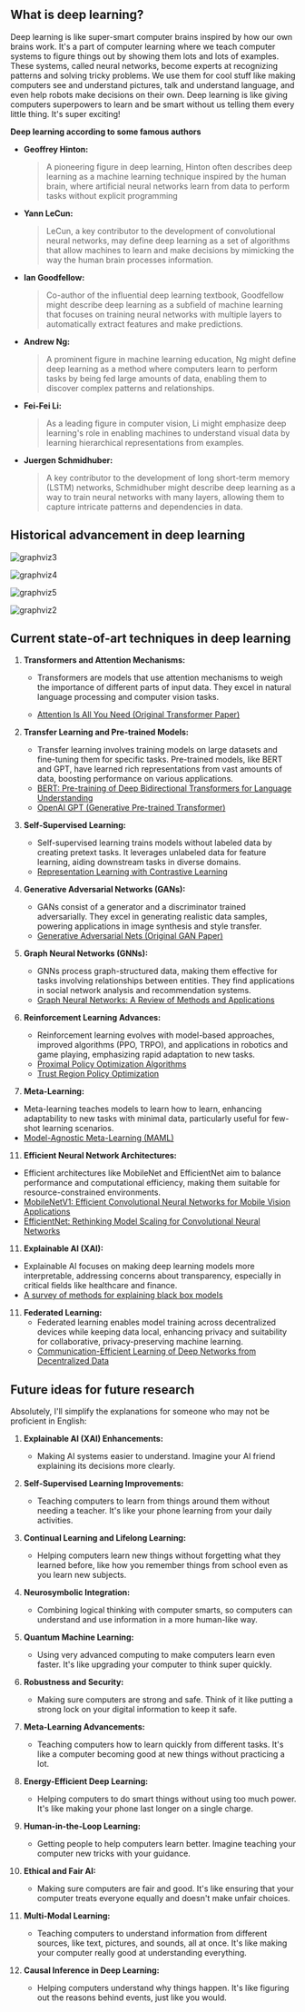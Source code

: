 ## What is deep learning?

Deep learning is like super-smart computer brains inspired by how our own brains work. It's a part of computer learning where we teach computer systems to figure things out by showing them lots and lots of examples. These systems, called neural networks, become experts at recognizing patterns and solving tricky problems. We use them for cool stuff like making computers see and understand pictures, talk and understand language, and even help robots make decisions on their own. Deep learning is like giving computers superpowers to learn and be smart without us telling them every little thing. It's super exciting!

**Deep learning according to some famous authors**
* **Geoffrey Hinton:**
   > A pioneering figure in deep learning, Hinton often describes deep learning as a machine learning technique inspired by the human brain, where artificial neural networks learn from data to perform tasks without explicit programming

* **Yann LeCun:**
   > LeCun, a key contributor to the development of convolutional neural networks, may define deep learning as a set of algorithms that allow machines to learn and make decisions by mimicking the way the human brain processes information.

* **Ian Goodfellow:**
   > Co-author of the influential deep learning textbook, Goodfellow might describe deep learning as a subfield of machine learning that focuses on training neural networks with multiple layers to automatically extract features and make predictions.

* **Andrew Ng:**
   > A prominent figure in machine learning education, Ng might define deep learning as a method where computers learn to perform tasks by being fed large amounts of data, enabling them to discover complex patterns and relationships.

* **Fei-Fei Li:**
   > As a leading figure in computer vision, Li might emphasize deep learning's role in enabling machines to understand visual data by learning hierarchical representations from examples.

* **Juergen Schmidhuber:**
   > A key contributor to the development of long short-term memory (LSTM) networks, Schmidhuber might describe deep learning as a way to train neural networks with many layers, allowing them to capture intricate patterns and dependencies in data.


## Historical advancement in deep learning


![graphviz3](https://github.com/ashishsingh2210/Analog-and-digital-clock-using-python/assets/81091290/b0774150-0598-40bc-8e53-39b2804fbf38)

![graphviz4](https://github.com/ashishsingh2210/Analog-and-digital-clock-using-python/assets/81091290/c81f327d-7469-4aa9-bfc2-3422f8d9d202)

![graphviz5](https://github.com/ashishsingh2210/Analog-and-digital-clock-using-python/assets/81091290/a96b86be-7d50-4986-b07a-efc710f8c796)

![graphviz2](https://github.com/ashishsingh2210/Analog-and-digital-clock-using-python/assets/81091290/0768d248-aec5-4be4-becf-6ce927150383)

## Current state-of-art techniques in deep learning

1. **Transformers and Attention Mechanisms:**
   - Transformers are models that use attention mechanisms to weigh the importance of different parts of input data. They excel in natural language processing and computer vision tasks.

   - [Attention Is All You Need (Original Transformer Paper)](https://arxiv.org/abs/1706.03762)

3. **Transfer Learning and Pre-trained Models:**
   - Transfer learning involves training models on large datasets and fine-tuning them for specific tasks. Pre-trained models, like BERT and GPT, have learned rich representations from vast amounts of data, boosting performance on various applications.
   - [BERT: Pre-training of Deep Bidirectional Transformers for Language Understanding](https://arxiv.org/abs/1810.04805)
   - [OpenAI GPT (Generative Pre-trained Transformer)](https://openai.com/research/gpt)

4. **Self-Supervised Learning:**
   - Self-supervised learning trains models without labeled data by creating pretext tasks. It leverages unlabeled data for feature learning, aiding downstream tasks in diverse domains.
   - [Representation Learning with Contrastive Learning](https://arxiv.org/abs/2002.05709)

5. **Generative Adversarial Networks (GANs):**
   - GANs consist of a generator and a discriminator trained adversarially. They excel in generating realistic data samples, powering applications in image synthesis and style transfer.
   - [Generative Adversarial Nets (Original GAN Paper)](https://arxiv.org/abs/1406.2661)

6. **Graph Neural Networks (GNNs):**
   - GNNs process graph-structured data, making them effective for tasks involving relationships between entities. They find applications in social network analysis and recommendation systems.
   - [Graph Neural Networks: A Review of Methods and Applications](https://arxiv.org/abs/1812.08434)

8. **Reinforcement Learning Advances:**
   - Reinforcement learning evolves with model-based approaches, improved algorithms (PPO, TRPO), and applications in robotics and game playing, emphasizing rapid adaptation to new tasks.
   - [Proximal Policy Optimization Algorithms](https://arxiv.org/abs/1707.06347)
   - [Trust Region Policy Optimization](https://arxiv.org/abs/1502.05477)

10. **Meta-Learning:**
   - Meta-learning teaches models to learn how to learn, enhancing adaptability to new tasks with minimal data, particularly useful for few-shot learning scenarios.
   - [Model-Agnostic Meta-Learning (MAML)](https://arxiv.org/abs/1703.03400)

11. **Efficient Neural Network Architectures:**
   - Efficient architectures like MobileNet and EfficientNet aim to balance performance and computational efficiency, making them suitable for resource-constrained environments.
   - [MobileNetV1: Efficient Convolutional Neural Networks for Mobile Vision Applications](https://arxiv.org/abs/1704.04861)
   - [EfficientNet: Rethinking Model Scaling for Convolutional Neural Networks](https://arxiv.org/abs/1905.11946)

11. **Explainable AI (XAI):**
   - Explainable AI focuses on making deep learning models more interpretable, addressing concerns about transparency, especially in critical fields like healthcare and finance.
   - [A survey of methods for explaining black box models](https://arxiv.org/abs/1802.01933)

11. **Federated Learning:**
    - Federated learning enables model training across decentralized devices while keeping data local, enhancing privacy and suitability for collaborative, privacy-preserving machine learning.
    - [Communication-Efficient Learning of Deep Networks from Decentralized Data](https://arxiv.org/abs/1602.05629)

## Future ideas for future research

Absolutely, I'll simplify the explanations for someone who may not be proficient in English:

1. **Explainable AI (XAI) Enhancements:**
   - Making AI systems easier to understand. Imagine your AI friend explaining its decisions more clearly.

2. **Self-Supervised Learning Improvements:**
   - Teaching computers to learn from things around them without needing a teacher. It's like your phone learning from your daily activities.

3. **Continual Learning and Lifelong Learning:**
   - Helping computers learn new things without forgetting what they learned before, like how you remember things from school even as you learn new subjects.

4. **Neurosymbolic Integration:**
   - Combining logical thinking with computer smarts, so computers can understand and use information in a more human-like way.

5. **Quantum Machine Learning:**
   - Using very advanced computing to make computers learn even faster. It's like upgrading your computer to think super quickly.

6. **Robustness and Security:**
   - Making sure computers are strong and safe. Think of it like putting a strong lock on your digital information to keep it safe.

7. **Meta-Learning Advancements:**
   - Teaching computers how to learn quickly from different tasks. It's like a computer becoming good at new things without practicing a lot.

8. **Energy-Efficient Deep Learning:**
   - Helping computers to do smart things without using too much power. It's like making your phone last longer on a single charge.

9. **Human-in-the-Loop Learning:**
   - Getting people to help computers learn better. Imagine teaching your computer new tricks with your guidance.

10. **Ethical and Fair AI:**
    - Making sure computers are fair and good. It's like ensuring that your computer treats everyone equally and doesn't make unfair choices.

11. **Multi-Modal Learning:**
    - Teaching computers to understand information from different sources, like text, pictures, and sounds, all at once. It's like making your computer really good at understanding everything.

12. **Causal Inference in Deep Learning:**
    -  Helping computers understand why things happen. It's like figuring out the reasons behind events, just like you would.
